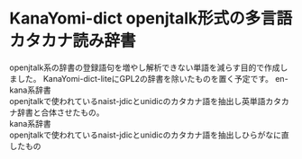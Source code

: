 # KanaYomi-dict openjtalk形式の多言語カタカナ読み辞書 
openjtalk系の辞書の登録語句を増やし解析できない単語を減らす目的で作成しました。
KanaYomi-dict-liteにGPL2の辞書を除いたものを置く予定です。
en-kana系辞書  
openjtalkで使われているnaist-jdicとunidicのカタカナ語を抽出し英単語カタカナ辞書と合体させたもの。  
kana系辞書  
openjtalkで使われているnaist-jdicとunidicのカタカナ語を抽出しひらがなに直したもの  
